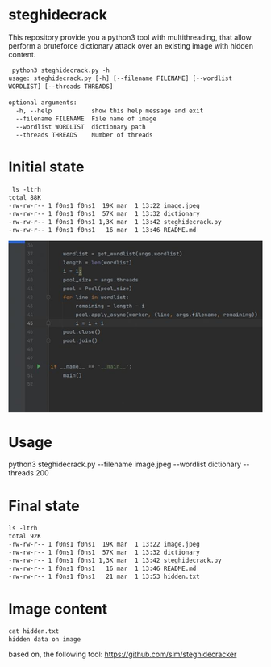 # steghidecrack

This repository provide you a python3 tool with multithreading, that allow perform a bruteforce dictionary attack over an existing image with hidden content.

```
 python3 steghidecrack.py -h
usage: steghidecrack.py [-h] [--filename FILENAME] [--wordlist WORDLIST] [--threads THREADS]

optional arguments:
  -h, --help           show this help message and exit
  --filename FILENAME  File name of image
  --wordlist WORDLIST  dictionary path
  --threads THREADS    Number of threads

```


# Initial state
```
 ls -ltrh
total 88K
-rw-rw-r-- 1 f0ns1 f0ns1  19K mar  1 13:22 image.jpeg
-rw-rw-r-- 1 f0ns1 f0ns1  57K mar  1 13:32 dictionary
-rw-rw-r-- 1 f0ns1 f0ns1 1,3K mar  1 13:42 steghidecrack.py
-rw-rw-r-- 1 f0ns1 f0ns1   16 mar  1 13:46 README.md

```
![Image with hidden data](image.jpeg)

# Usage 

python3 steghidecrack.py --filename image.jpeg --wordlist dictionary --threads 200

# Final state

```
ls -ltrh
total 92K
-rw-rw-r-- 1 f0ns1 f0ns1  19K mar  1 13:22 image.jpeg
-rw-rw-r-- 1 f0ns1 f0ns1  57K mar  1 13:32 dictionary
-rw-rw-r-- 1 f0ns1 f0ns1 1,3K mar  1 13:42 steghidecrack.py
-rw-rw-r-- 1 f0ns1 f0ns1   16 mar  1 13:46 README.md
-rw-rw-r-- 1 f0ns1 f0ns1   21 mar  1 13:53 hidden.txt

```

# Image content

```
cat hidden.txt 
hidden data on image

```

based on, the following tool: https://github.com/slm/steghidecracker
